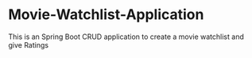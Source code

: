 # Movie-Watchlist-Application
This is an Spring Boot CRUD application to create a movie watchlist and give Ratings
